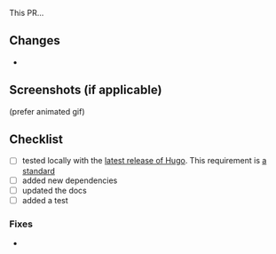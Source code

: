 This PR...

## Changes

-

## Screenshots (if applicable)

(prefer animated gif)

## Checklist

- [ ] tested locally with the [latest release of Hugo](https://github.com/gohugoio/hugo/releases). This requirement is [a standard](https://github.com/gohugoio/hugoThemes#theme-maintenance)
- [ ] added new dependencies
- [ ] updated the docs
- [ ] added a test

### Fixes

-